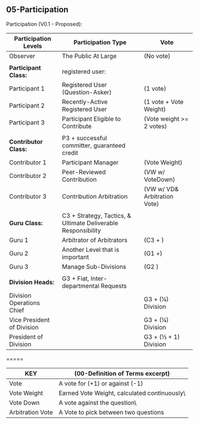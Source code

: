 ## 05-Participation

Participation (V0.1 - Proposed):

Participation Levels | Participation Type | Vote
---------------------|--------------------|------
Observer | The Public At Large | (No vote)
 | |
**Participant Class:** | registered user:
Participant 1 | Registered User (Question-Asker) | (1 vote)
Participant 2 | Recently-Active Registered User | (1 vote + Vote Weight)
Participant 3 | Participant Eligible to Contribute | (Vote weight >= 2 votes)
 | |
**Contributor Class:** | P3 + successful committer, guaranteed credit |
Contributor 1 | Participant Manager | (Vote Weight)
Contributor 2 | Peer-Reviewed Contribution | (VW w/ VoteDown)
Contributor 3 | Contribution Arbitration | (VW w/ VD& Arbitration Vote)
 | |
**Guru Class:** | C3 + Strategy, Tactics, & Ultimate Deliverable Responsibility
Guru 1 | Arbitrator of Arbitrators | (C3 + )
Guru 2 | Another Level that is important | (G1 +)
Guru 3 | Manage Sub-Divisions | (G2 )
 | |
**Division Heads:** | G3 + Fiat, Inter-departmental Requests
Division Operations Chief	|	| G3 + (¼) Division
Vice President of Division | | G3 + (¼) Division
President of Division	|	| G3 + (½ + 1) Division

=====

KEY | (00-Definition of Terms excerpt)
----|-----------------------------------
Vote | A vote for (+1) or against (-1)
Vote Weight	| Earned Vote Weight, calculated continuously\
Vote Down | A vote against the question\
Arbitration Vote | A Vote to pick between two questions
